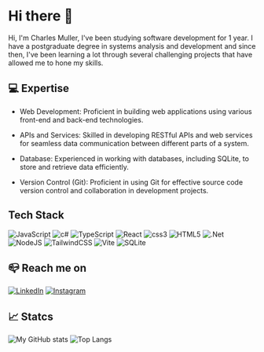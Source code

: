 # Hi there 👋

Hi, I'm Charles Muller, I've been studying software development for 1 year. I have a postgraduate degree in systems analysis and development and since then, I've been learning  a lot through several challenging projects that have allowed me to hone my skills.

##  💻 Expertise

- Web Development: Proficient in building web applications using various front-end and back-end technologies.

- APIs and Services: Skilled in developing RESTful APIs and web services for seamless data communication between different parts of a system.

- Database: Experienced in working with databases, including SQLite, to store and retrieve data efficiently.

- Version Control (Git): Proficient in using Git for effective source code version control and collaboration in development projects.


## Tech Stack

![JavaScript](https://img.shields.io/badge/JavaScript-F7DF1E?style=for-the-badge&logo=javascript&logoColor=black)
![c#](https://img.shields.io/badge/C%23-239120?style=for-the-badge&logo=c-sharp&logoColor=white)
![TypeScript](https://img.shields.io/badge/typescript-%23007ACC.svg?style=for-the-badge&logo=typescript&logoColor=white)
![React](https://img.shields.io/badge/React-61DAFB?style=for-the-badge&logo=react&logoColor=black)
![css3](https://img.shields.io/badge/CSS3-1572B6?style=for-the-badge&logo=css3&logoColor=white)
![HTML5](https://img.shields.io/badge/HTML5-E34F26?style=for-the-badge&logo=html5&logoColor=white)
![.Net](https://img.shields.io/badge/.NET-5C2D91?style=for-the-badge&logo=.net&logoColor=white)
![NodeJS](https://img.shields.io/badge/node.js-6DA55F?style=for-the-badge&logo=node.js&logoColor=white)
![TailwindCSS](https://img.shields.io/badge/tailwindcss-%2338B2AC.svg?style=for-the-badge&logo=tailwind-css&logoColor=white)
![Vite](https://img.shields.io/badge/vite-%23646CFF.svg?style=for-the-badge&logo=vite&logoColor=white)
![SQLite](https://img.shields.io/badge/sqlite-%2307405e.svg?style=for-the-badge&logo=sqlite&logoColor=white)

## 📪 Reach me on

[![LinkedIn](https://img.shields.io/badge/LinkedIn-0077B5?style=for-the-badge&logo=linkedin&logoColor=whit)](https://www.linkedin.com/in/charles-muller-855429199/)
[![Instagram](https://img.shields.io/badge/Instagram-E4405F?style=for-the-badge&logo=instagram&logoColor=white)](https://www.instagram.com/charles.msf/)


## 📈 Statcs


![My GitHub stats](https://github-readme-stats.vercel.app/api?username=charlesmsf&show_icons=true&theme=dark)
![Top Langs](https://github-readme-stats.vercel.app/api/top-langs/?username=CharlesMSF&theme=dark)


